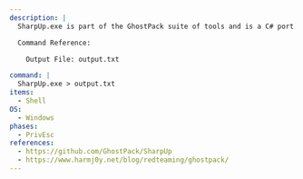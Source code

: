 ```yaml
---
description: |
  SharpUp.exe is part of the GhostPack suite of tools and is a C# port of PowerUp that will perform numerous privilege escalation checks. The following command will run all priv esc checks and store the output in a file.

  Command Reference:

  	Output File: output.txt

command: |
  SharpUp.exe > output.txt
items:
  - Shell
OS:
  - Windows
phases:
  - PrivEsc
references:
  - https://github.com/GhostPack/SharpUp
  - https://www.harmj0y.net/blog/redteaming/ghostpack/
---
```

